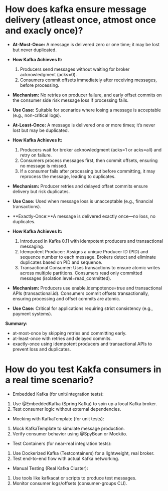 # How does kafka ensure message delivery (atleast once, atmost once and exacly once)?

- **At-Most-Once:** A message is delivered zero or one time; it may be lost but never duplicated.
- **How Kafka Achieves It:**
    1. Producers send messages without waiting for broker acknowledgment (acks=0).
    2. Consumers commit offsets immediately after receiving messages, before processing.
- **Mechanism:** No retries on producer failure, and early offset commits on the consumer side risk message loss if
  processing fails.
- **Use Case:** Suitable for scenarios where losing a message is acceptable (e.g., non-critical logs).

- **At-Least-Once:** A message is delivered one or more times; it’s never lost but may be duplicated.
- **How Kafka Achieves It:**
    1. Producers wait for broker acknowledgment (acks=1 or acks=all) and retry on failure.
    2. Consumers process messages first, then commit offsets, ensuring no message is missed.
    3. If a consumer fails after processing but before committing, it may reprocess the message, leading to duplicates.
- **Mechanism:** Producer retries and delayed offset commits ensure delivery but risk duplicates.
- **Use Case:** Used when message loss is unacceptable (e.g., financial transactions).

- **Exactly-Once:**A message is delivered exactly once—no loss, no duplicates.
- **How Kafka Achieves It:**
    1. Introduced in Kafka 0.11 with idempotent producers and transactional messaging.
    2. Idempotent Producer: Assigns a unique Producer ID (PID) and sequence number to each message. Brokers detect and
       eliminate duplicates based on PID and sequence.
    3. Transactional Consumer: Uses transactions to ensure atomic writes across multiple partitions. Consumers read only
       committed messages (isolation.level=read_committed).

- **Mechanism:** Producers use enable.idempotence=true and transactional APIs (transactional.id). Consumers commit
  offsets transactionally, ensuring processing and offset commits are atomic.
- **Use Case:** Critical for applications requiring strict consistency (e.g., payment systems).

**Summary:**

- at-most-once by skipping retries and committing early.
- at-least-once with retries and delayed commits.
- exactly-once using idempotent producers and transactional APIs to prevent loss and duplicates.

# How do you test Kakfa consumers in a real time scenario?

- Embedded Kafka (for unit/integration tests):

1. Use @EmbeddedKafka (Spring Kafka) to spin up a local Kafka broker.
2. Test consumer logic without external dependencies.

- Mocking with KafkaTemplate (for unit tests):

1. Mock KafkaTemplate to simulate message production.
2. Verify consumer behavior using @SpyBean or Mockito.

- Test Containers (for near-real integration tests):

1. Use Dockerized Kafka (Testcontainers) for a lightweight, real broker.
2. Test end-to-end flow with actual Kafka networking.

- Manual Testing (Real Kafka Cluster):

1. Use tools like kafkacat or scripts to produce test messages.
2. Monitor consumer logs/offsets (consumer-groups CLI).